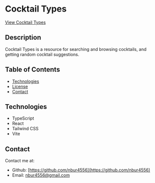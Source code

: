 # Cocktail Types

[View Cocktail Types](https://cocktail-browser.vercel.app/)

## Description

Cocktail Types is a resource for searching and browsing cocktails, and getting random cocktail suggestions.

<!-- ![Coktail Types Homepage](./IMAGE.png) -->

## Table of Contents

<!-- * [Installation](#Installation) -->
<!-- * [Usage](#Usage) -->
* [Technologies](#Technologies)
* [License](#License)
* [Contact](#Contact)

<!-- ## Installation -->

<!-- ## Usage -->

## Technologies

* TypeScript
* React
* Tailwind CSS
* Vite

<!-- ## License -->

## Contact

Contact me at:

* Github: [https://github.com/nbur4556](https://github.com/nbur4556)
* Email: nbur4556@gmail.com
